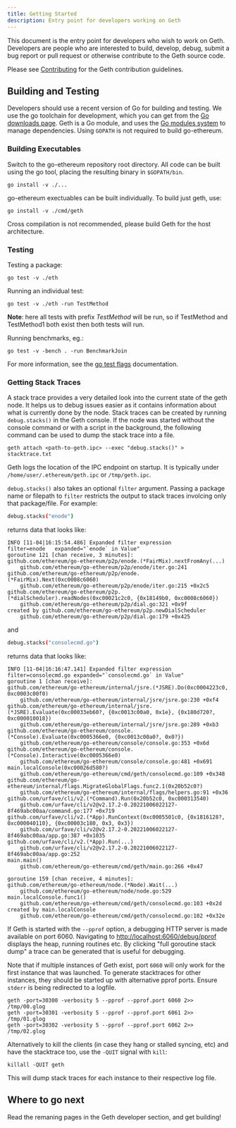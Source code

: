 ```yaml
---
title: Getting Started
description: Entry point for developers working on Geth
---
```


This document is the entry point for developers who wish to work on Geth. Developers are people who are interested to build, develop, debug, submit
a bug report or pull request or otherwise contribute to the Geth source code.

Please see [Contributing](/content/docs/developers/contributing.md) for the Geth contribution guidelines.

## Building and Testing

Developers should use a recent version of Go for building and testing. We use the go toolchain for development, which you can get from the [Go downloads page](https://golang.org/doc/install). Geth is a Go module, and uses the [Go modules system](https://github.com/golang/go/wiki/Modules) to manage dependencies. Using `GOPATH` is not required to build go-ethereum.

### Building Executables

Switch to the go-ethereum repository root directory. All code can be built using the go tool, placing the resulting binary in `$GOPATH/bin`.

```text
go install -v ./...
```

go-ethereum exectuables can be built individually. To build just geth, use:

```text
go install -v ./cmd/geth
```

Cross compilation is not recommended, please build Geth for the host architecture.

### Testing

Testing a package:

```
go test -v ./eth
```

Running an individual test:

```
go test -v ./eth -run TestMethod
```

**Note**: here all tests with prefix _TestMethod_ will be run, so if TestMethod and TestMethod1 both exist then both tests will run.

Running benchmarks, eg.:

```
go test -v -bench . -run BenchmarkJoin
```

For more information, see the [go test flags](https://golang.org/cmd/go/#hdr-Testing_flags) documentation.

### Getting Stack Traces

A stack trace provides a very detailed look into the current state of the geth node. It helps us to debug issues easier as it contains information about what is currently done by the node. Stack traces can be created by running `debug.stacks()` in the Geth console. If the node was started without the console command or with a script in the background, the following command can be used to dump the stack trace into a file.

```
geth attach <path-to-geth.ipc> --exec "debug.stacks()" > stacktrace.txt
```

Geth logs the location of the IPC endpoint on startup. It is typically under `/home/user/.ethereum/geth.ipc` or `/tmp/geth.ipc`.

`debug.stacks()` also takes an optional `filter` argument. Passing a package name or filepath to `filter` restricts the output to stack traces involcing only that package/file. For example:

```sh
debug.stacks("enode")
```

returns data that looks like:

```terminal
INFO [11-04|16:15:54.486] Expanded filter expression               filter=enode   expanded="`enode` in Value"
goroutine 121 [chan receive, 3 minutes]:
github.com/ethereum/go-ethereum/p2p/enode.(*FairMix).nextFromAny(...)
	github.com/ethereum/go-ethereum/p2p/enode/iter.go:241
github.com/ethereum/go-ethereum/p2p/enode.(*FairMix).Next(0xc0008c6060)
	github.com/ethereum/go-ethereum/p2p/enode/iter.go:215 +0x2c5
github.com/ethereum/go-ethereum/p2p.(*dialScheduler).readNodes(0xc00021c2c0, {0x18149b0, 0xc0008c6060})
	github.com/ethereum/go-ethereum/p2p/dial.go:321 +0x9f
created by github.com/ethereum/go-ethereum/p2p.newDialScheduler
	github.com/ethereum/go-ethereum/p2p/dial.go:179 +0x425
```

and

```sh
debug.stacks("consolecmd.go")
```

returns data that looks like:

```terminal
INFO [11-04|16:16:47.141] Expanded filter expression               filter=consolecmd.go expanded="`consolecmd.go` in Value"
goroutine 1 [chan receive]:
github.com/ethereum/go-ethereum/internal/jsre.(*JSRE).Do(0xc0004223c0, 0xc0003c00f0)
	github.com/ethereum/go-ethereum/internal/jsre/jsre.go:230 +0xf4
github.com/ethereum/go-ethereum/internal/jsre.(*JSRE).Evaluate(0xc00033eb60?, {0xc0013c00a0, 0x1e}, {0x180d720?, 0xc000010018})
	github.com/ethereum/go-ethereum/internal/jsre/jsre.go:289 +0xb3
github.com/ethereum/go-ethereum/console.(*Console).Evaluate(0xc0005366e0, {0xc0013c00a0?, 0x0?})
	github.com/ethereum/go-ethereum/console/console.go:353 +0x6d
github.com/ethereum/go-ethereum/console.(*Console).Interactive(0xc0005366e0)
	github.com/ethereum/go-ethereum/console/console.go:481 +0x691
main.localConsole(0xc00026d580?)
	github.com/ethereum/go-ethereum/cmd/geth/consolecmd.go:109 +0x348
github.com/ethereum/go-ethereum/internal/flags.MigrateGlobalFlags.func2.1(0x20b52c0?)
	github.com/ethereum/go-ethereum/internal/flags/helpers.go:91 +0x36
github.com/urfave/cli/v2.(*Command).Run(0x20b52c0, 0xc000313540)
	github.com/urfave/cli/v2@v2.17.2-0.20221006022127-8f469abc00aa/command.go:177 +0x719
github.com/urfave/cli/v2.(*App).RunContext(0xc0005501c0, {0x1816128?, 0xc000040110}, {0xc00003c180, 0x3, 0x3})
	github.com/urfave/cli/v2@v2.17.2-0.20221006022127-8f469abc00aa/app.go:387 +0x1035
github.com/urfave/cli/v2.(*App).Run(...)
	github.com/urfave/cli/v2@v2.17.2-0.20221006022127-8f469abc00aa/app.go:252
main.main()
	github.com/ethereum/go-ethereum/cmd/geth/main.go:266 +0x47

goroutine 159 [chan receive, 4 minutes]:
github.com/ethereum/go-ethereum/node.(*Node).Wait(...)
	github.com/ethereum/go-ethereum/node/node.go:529
main.localConsole.func1()
	github.com/ethereum/go-ethereum/cmd/geth/consolecmd.go:103 +0x2d
created by main.localConsole
	github.com/ethereum/go-ethereum/cmd/geth/consolecmd.go:102 +0x32e
```

If Geth is started with the `--pprof` option, a debugging HTTP server is made available on port 6060. Navigating to <http://localhost:6060/debug/pprof> displays the heap, running routines etc. By clicking "full goroutine stack dump" a trace can be generated that is useful for debugging.

Note that if multiple instances of Geth exist, port `6060` will only work for the first instance that was launched. To generate stacktraces for other instances, they should be started up with alternative pprof ports. Ensure `stderr` is being redirected to a logfile.

```
geth -port=30300 -verbosity 5 --pprof --pprof.port 6060 2>> /tmp/00.glog
geth -port=30301 -verbosity 5 --pprof --pprof.port 6061 2>> /tmp/01.glog
geth -port=30302 -verbosity 5 --pprof --pprof.port 6062 2>> /tmp/02.glog
```

Alternatively to kill the clients (in case they hang or stalled syncing, etc) and have the stacktrace too, use the `-QUIT` signal with `kill`:

```
killall -QUIT geth
```

This will dump stack traces for each instance to their respective log file.

## Where to go next

Read the remaning pages in the Geth developer section, and get building!
